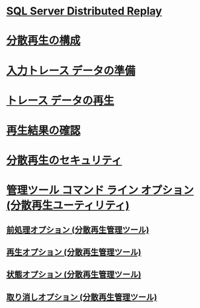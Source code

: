 # [SQL Server Distributed Replay](sql-server-distributed-replay.md)
# [分散再生の構成](configure-distributed-replay.md)
# [入力トレース データの準備](prepare-the-input-trace-data.md)
# [トレース データの再生](replay-trace-data.md)
# [再生結果の確認](review-the-replay-results.md)
# [分散再生のセキュリティ](distributed-replay-security.md)
# [管理ツール コマンド ライン オプション (分散再生ユーティリティ)](administration-tool-command-line-options-distributed-replay-utility.md)
## [前処理オプション (分散再生管理ツール)](preprocess-option-distributed-replay-administration-tool.md)
## [再生オプション (分散再生管理ツール)](replay-option-distributed-replay-administration-tool.md)
## [状態オプション (分散再生管理ツール)](status-option-distributed-replay-administration-tool.md)
## [取り消しオプション (分散再生管理ツール)](cancel-option-distributed-replay-administration-tool.md)
